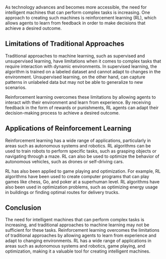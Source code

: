 
As technology advances and becomes more accessible, the need for intelligent machines that can perform complex tasks is increasing. One approach to creating such machines is reinforcement learning (RL), which allows agents to learn from feedback in order to make decisions that achieve a desired outcome.

Limitations of Traditional Approaches
-------------------------------------

Traditional approaches to machine learning, such as supervised and unsupervised learning, have limitations when it comes to complex tasks that require interaction with dynamic environments. In supervised learning, the algorithm is trained on a labeled dataset and cannot adapt to changes in the environment. Unsupervised learning, on the other hand, can capture patterns in unlabeled data but may not be able to generalize to new scenarios.

Reinforcement learning overcomes these limitations by allowing agents to interact with their environment and learn from experience. By receiving feedback in the form of rewards or punishments, RL agents can adapt their decision-making process to achieve a desired outcome.

Applications of Reinforcement Learning
--------------------------------------

Reinforcement learning has a wide range of applications, particularly in areas such as autonomous systems and robotics. RL algorithms can be used to train robots to perform specific tasks, such as grasping objects or navigating through a maze. RL can also be used to optimize the behavior of autonomous vehicles, such as drones or self-driving cars.

RL has also been applied to game playing and optimization. For example, RL algorithms have been used to create computer programs that can play games like chess, Go, and poker at a superhuman level. RL algorithms have also been used in optimization problems, such as optimizing energy usage in buildings or finding optimal routes for delivery trucks.

Conclusion
----------

The need for intelligent machines that can perform complex tasks is increasing, and traditional approaches to machine learning may not be sufficient for these tasks. Reinforcement learning overcomes the limitations of traditional approaches by allowing agents to learn from experience and adapt to changing environments. RL has a wide range of applications in areas such as autonomous systems and robotics, game playing, and optimization, making it a valuable tool for creating intelligent machines.
